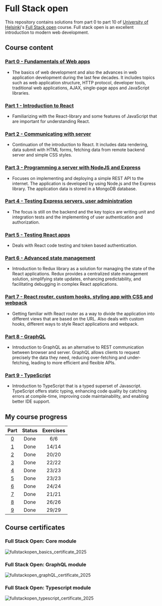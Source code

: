 # Full Stack open

This repository contains solutions from part 0 to part 10 of [University of Helsinki](https://www.helsinki.fi/)'s [Full Stack open](https://fullstackopen.com/) course. Full stack open is an excellent introduction to modern web development.

## Course content

### [Part 0 - Fundamentals of Web apps](https://fullstackopen.com/en/part0)
- The basics of web development and also the advances in web application development during the last few decades. It includes topics such as web application structure, HTTP protocol, developer tools, traditional web applications, AJAX, single-page apps and JavaScript libraries.

### [Part 1 - Introduction to React](https://fullstackopen.com/en/part1)
- Familiarizing with the React-library and some features of JavaScript that are important for understanding React.

### [Part 2 - Communicating with server](https://fullstackopen.com/en/part2)
- Continuation of the introduction to React. It includes data rendering, data submit with HTML forms, fetching data from remote backend server and simple CSS styles.

### [Part 3 - Programming a server with NodeJS and Express](https://fullstackopen.com/en/part3)
- Focuses on implementing and deploying a simple REST API to the internet. The application is developed by using Node.js and the Express library. The application data is stored in a MongoDB database.

### [Part 4 - Testing Express servers, user administration](https://fullstackopen.com/en/part4)
- The focus is still on the backend and the key topics are writing unit and integration tests and the implementing of user authentication and authorization.

### [Part 5 - Testing React apps](https://fullstackopen.com/en/part5)
- Deals with React code testing and token based authentication.

### [Part 6 - Advanced state management](https://fullstackopen.com/en/part6)
- Introduction to Redux library as a solution for managing the state of the React applications. Redux provides a centralized state management solution, simplifying state updates, enhancing predictability, and facilitating debugging in complex React applications.

### [Part 7 - React router, custom hooks, styling app with CSS and webpack](https://fullstackopen.com/en/part7)
- Getting familiar with React router as a way to divide the application into different views that are based on the URL. Also deals with custom hooks, different ways to style React applications and webpack.

### [Part 8 - GraphQL](https://fullstackopen.com/en/part8)
- Introduction to GraphQL as an alternative to REST communication between browser and server. GraphQL allows clients to request precisely the data they need, reducing over-fetching and under-fetching, leading to more efficient and flexible APIs.

### [Part 9 - TypeScript](https://fullstackopen.com/en/part9)
- Introduction to TypeScript that is a typed superset of Javascript. TypeScript offers static typing, enhancing code quality by catching errors at compile-time, improving code maintainability, and enabling better IDE support.

## My course progress

| Part           | Status      | Exercises |
| :------------: | :---------: | :-------: |
| [0](./part_0/) | Done        | 6/6       |
| [1](./part_1/) | Done        | 14/14     |
| [2](./part_2/) | Done        | 20/20     |
| [3](./part_3/) | Done        | 22/22     |
| [4](./part_4/) | Done        | 23/23     |
| [5](./part_5/) | Done        | 23/23     |
| [6](./part_6/) | Done        | 24/24     |
| [7](./part_7/) | Done        | 21/21     |
| [8](./part_8/) | Done        | 26/26     |
| [9](./part_9/) | Done        | 29/29     |

## Course certificates

### Full Stack Open: Core module

![fullstackopen_basics_certificate_2025](https://github.com/user-attachments/assets/4a5d645c-8ac6-42e3-be11-574857319f58)

### Full Stack Open: GraphQL module

![fullstackopen_graphQL_certificate_2025](https://github.com/user-attachments/assets/83682d53-9d76-4152-b173-0280115daea3)

### Full Stack Open: Typescript module

![fullstackopen_typescript_certificate_2025](https://github.com/user-attachments/assets/286e7df6-163e-42a4-9c5c-f9d23e2beb08)

